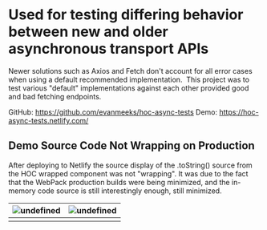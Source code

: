 # Used for testing differing behavior between new and older asynchronous transport APIs

Newer solutions such as Axios and Fetch don't account for all error cases when using a default recommended implementation. 
This project was to test various "default" implementations against each other provided good and bad fetching endpoints.

GitHub: https://github.com/evanmeeks/hoc-async-tests
Demo: https://hoc-async-tests.netlify.com/

## Demo Source Code Not Wrapping on Production
After deploying to Netlify the source display of the .toString() source from the HOC wrapped component was not "wrapping".
It was due to the fact that the WebPack production builds were being minimized, and the in-memory code source is still interestingly enough, still minimized.

|![undefined](https://cdn.buttercms.com/Owz6SYtTUmBMeodeT47V)  | ![undefined](https://cdn.buttercms.com/mK31fNdPScC6ekkw28M8) |
|--|--|
|  |  |
